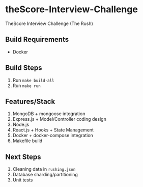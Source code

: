 # theScore-Interview-Challenge
TheScore Interview Challenge (The Rush)

## Build Requirements
- Docker

## Build Steps
1. Run `make build-all`
2. Run `make run`

## Features/Stack
1. MongoDB + mongoose integration
2. Express.js + Model/Controller coding design
3. Node.js
4. React.js + Hooks + State Management
5. Docker + docker-compose integration
6. Makefile build

## Next Steps
1. Cleaning data in `rushing.json`
2. Database sharding/partitioning
3. Unit tests
